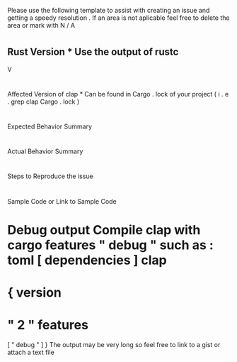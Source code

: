Please
use
the
following
template
to
assist
with
creating
an
issue
and
getting
a
speedy
resolution
.
If
an
area
is
not
aplicable
feel
free
to
delete
the
area
or
mark
with
N
/
A
#
#
#
Rust
Version
*
Use
the
output
of
rustc
-
V
#
#
#
Affected
Version
of
clap
*
Can
be
found
in
Cargo
.
lock
of
your
project
(
i
.
e
.
grep
clap
Cargo
.
lock
)
#
#
#
Expected
Behavior
Summary
#
#
#
Actual
Behavior
Summary
#
#
#
Steps
to
Reproduce
the
issue
#
#
#
Sample
Code
or
Link
to
Sample
Code
#
#
#
Debug
output
Compile
clap
with
cargo
features
"
debug
"
such
as
:
toml
[
dependencies
]
clap
=
{
version
=
"
2
"
features
=
[
"
debug
"
]
}
The
output
may
be
very
long
so
feel
free
to
link
to
a
gist
or
attach
a
text
file
